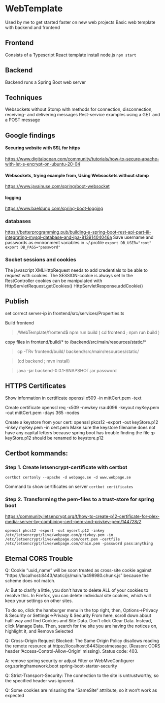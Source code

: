 # WebTemplate
Used by me to get started faster on new web projects
Basic web template with backend and frontend

## Frontend
Consists of a Typescript React template
install node.js
`npm start`

## Backend
Backend runs a Spring Boot web server

## Techniques
Websockets without Stomp with methods for connection, disconnection, receiving- and delivering messages 
Rest-service examples using a GET and a POST message

## Google findings
#### Securing website with SSL for https
https://www.digitalocean.com/community/tutorials/how-to-secure-apache-with-let-s-encrypt-on-ubuntu-20-04

#### Websockets, trying example from, Using Websockets without stomp
https://www.javainuse.com/spring/boot-websocket

#### logging
https://www.baeldung.com/spring-boot-logging

### databases
https://betterprogramming.pub/building-a-spring-boot-rest-api-part-iii-integrating-mysql-database-and-jpa-81391404046a
Save username and passwords as evnironment variables in ~/.profile
`export DB_USER="root"`
`export DB_PASS="password"`


### Socket sessions and cookies ###
The javascript XMLHttpRequest needs to add credentials to be able to request with cookies.
The SESSION-cookie is always set
In the RestController cookies can be manipulated with
HttpServletRequest.getCookies()
HttpServletResponse.addCookie()

## Publish 

set correct server-ip in frontend/src/services/Properties.ts

Build frontend
>/WebTemplate/frontend$ npm run build 
> ( cd frontend ; npm run build )

copy files in frontend/build/* to /backend/src/main/resources/static/*
> cp -TRv frontend/build/ backend/src/main/resources/static/

> (cd backend ; mvn install)

> java -jar backend-0.0.1-SNAPSHOT.jar password

## HTTPS Certificates
Show information in certificate
openssl x509 -in mittCert.pem -text

Create certificate
openssl req -x509 -newkey rsa:4096 -keyout myKey.pem -out mittCert.pem -days 365 -nodes

Create a keystore from your cert:
openssl pkcs12 -export -out keyStore.p12 -inkey myKey.pem -in cert.pem
Make sure the keystore filename does not have any capital letters because spring boot has trouble finding the file :p 
keyStore.p12 should be renamed to keystore.p12




## Certbot kommands:
### Step 1. Create letsencrypt-certificate with certbot
`certbot certonly --apache -d webpage.se -d www.webpage.se`

Command to show certificates on server
`certbot certificates`


### Step 2. Transforming the pem-files to a trust-store for spring boot
https://community.letsencrypt.org/t/how-to-create-p12-certificate-for-plex-media-server-by-combining-cert-pem-and-privkey-pem/144728/2

`openssl pkcs12 -export -out mycert.p12 -inkey /etc/letsencrypt/live/webpage.com/privkey.pem -in /etc/letsencrypt/live/webpage.com/cert.pem -certfile /etc/letsencrypt/live/webpage.com/chain.pem -password pass:anything`


## Eternal CORS Trouble
Q: Cookie “uuid_name” will be soon treated as cross-site cookie against 
“https://localhost:8443/static/js/main.1a498980.chunk.js” because the scheme does not match.

A: But to clarify a little, you don't have to delete ALL of your cookies to resolve this. In Firefox, 
you can delete individual site cookies, which will keep your settings on other sites.

To do so, click the hamburger menu in the top right, then, Options->Privacy & Security or Settings->Privacy & 
Security From here, scroll down about half-way and find Cookies and Site Data. Don't click Clear Data. Instead, 
click Manage Data. Then, search for the site you are having the notices on, highlight it, and Remove Selected

Q: Cross-Origin Request Blocked: The Same Origin Policy disallows reading the remote resource at 
https://localhost:8443/postmessage. (Reason: CORS header ‘Access-Control-Allow-Origin’ missing). Status code: 403.

A: remove spring security or adjust Filter or WebMvcConfigurer   
		<dependency>
			<groupId>org.springframework.boot</groupId>
			<artifactId>spring-boot-starter-security</artifactId>
		</dependency>

Q: Strict-Transport-Security: The connection to the site is untrustworthy, so the specified header was ignored.

Q: Some cookies are misusing the “SameSite“ attribute, so it won’t work as expected